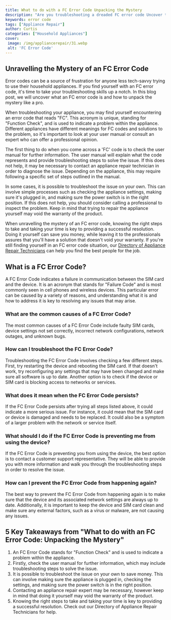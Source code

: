 ```yaml
---
title: What to do with a FC Error Code Unpacking the Mystery
description: "Are you troubleshooting a dreaded FC error code Uncover the source of the problem and learn what to do with this mysterious code by reading this blog post"
keywords: error code
tags: ["Appliance Repair"]
author: Curtis
categories: ["Household Appliances"]
cover: 
 image: /img/appliancerepair/31.webp
 alt: 'FC Error Code'
---
```

## Unravelling the Mystery of an FC Error Code 
Error codes can be a source of frustration for anyone less tech-savvy trying to use their household appliances. If you find yourself with an FC error code, it's time to take your troubleshooting skills up a notch. In this blog post, we will uncover what an FC error code is and how to unpack the mystery like a pro. 

When troubleshooting your appliance, you may find yourself encountering an error code that reads "FC". This acronym is unique, standing for "Function Check", and is used to indicate a problem within the appliance. Different appliances have different meanings for FC codes and solutions to the problem, so it's important to look at your user manual or consult an expert who can offer a professional opinion.

The first thing to do when you come across a 'FC' code is to check the user manual for further information. The user manual will explain what the code represents and provide troubleshooting steps to solve the issue. If this does not help, it may be necessary to contact an appliance repair technician in order to diagnose the issue. Depending on the appliance, this may require following a specific set of steps outlined in the manual. 

In some cases, it is possible to troubleshoot the issue on your own. This can involve simple processes such as checking the appliance settings, making sure it's plugged in, and making sure the power switch is in the right position. If this does not help, you should consider calling a professional to inspect the problem. Keep in mind that trying to repair the appliance yourself may void the warranty of the product. 

When unravelling the mystery of an FC error code, knowing the right steps to take and taking your time is key to providing a successful resolution. Doing it yourself can save you money, while leaving it to the professionals assures that you'll have a solution that doesn't void your warranty. If you're still finding yourself in an FC error code situation, our [Directory of Appliance Repair Technicians](./pages/appliance-repair-technicians) can help you find the best people for the job.

## What is a FC Error Code?

A FC Error Code indicates a failure in communication between the SIM card and the device. It is an acronym that stands for "Failure Code" and is most commonly seen in cell phones and wireless devices. This particular error can be caused by a variety of reasons, and understanding what it is and how to address it is key to resolving any issues that may arise. 

### What are the common causes of a FC Error Code?

The most common causes of a FC Error Code include faulty SIM cards, device settings not set correctly, incorrect network configurations, network outages, and unknown bugs. 

### How can I troubleshoot the FC Error Code?

Troubleshooting the FC Error Code involves checking a few different steps. First, try restarting the device and rebooting the SIM card. If that doesn't work, try reconfiguring any settings that may have been changed and make sure all software is up to date. Another option is to check if the device or SIM card is blocking access to networks or services. 

### What does it mean when the FC Error Code persists?

If the FC Error Code persists after trying all steps listed above, it could indicate a more serious issue. For instance, it could mean that the SIM card or device is damaged and needs to be replaced. It could also be a symptom of a larger problem with the network or service itself.

### What should I do if the FC Error Code is preventing me from using the device?

If the FC Error Code is preventing you from using the device, the best option is to contact a customer support representative. They will be able to provide you with more information and walk you through the troubleshooting steps in order to resolve the issue. 

### How can I prevent the FC Error Code from happening again?

The best way to prevent the FC Error Code from happening again is to make sure that the device and its associated network settings are always up to date. Additionally, it is important to keep the device and SIM card clean and make sure any external factors, such as a virus or malware, are not causing any issues.

## 5 Key Takeaways from "What to do with an FC Error Code: Unpacking the Mystery" 
1. An FC Error Code stands for "Function Check" and is used to indicate a problem within the appliance. 
2. Firstly, check the user manual for further information, which may include troubleshooting steps to solve the issue. 
3. It is possible to troubleshoot the issue on your own to save money. This can involve making sure the appliance is plugged in, checking the settings, and making sure the power switch is in the right position.
4. Contacting an appliance repair expert may be necessary, however keep in mind that doing it yourself may void the warranty of the product. 
5. Knowing the right steps to take and taking your time is key to providing a successful resolution. Check out our Directory of Appliance Repair Technicians for help.
